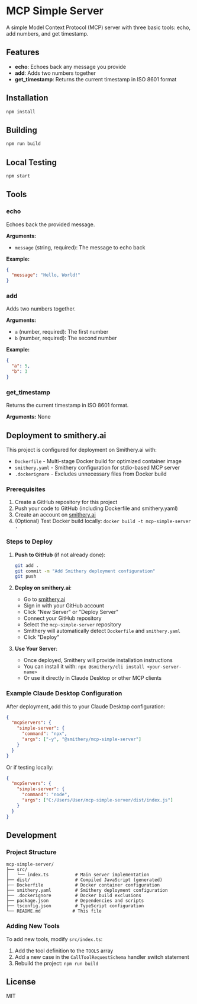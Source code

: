 # MCP Simple Server

A simple Model Context Protocol (MCP) server with three basic tools: echo, add numbers, and get timestamp.

## Features

- **echo**: Echoes back any message you provide
- **add**: Adds two numbers together
- **get_timestamp**: Returns the current timestamp in ISO 8601 format

## Installation

```bash
npm install
```

## Building

```bash
npm run build
```

## Local Testing

```bash
npm start
```

## Tools

### echo
Echoes back the provided message.

**Arguments:**
- `message` (string, required): The message to echo back

**Example:**
```json
{
  "message": "Hello, World!"
}
```

### add
Adds two numbers together.

**Arguments:**
- `a` (number, required): The first number
- `b` (number, required): The second number

**Example:**
```json
{
  "a": 5,
  "b": 3
}
```

### get_timestamp
Returns the current timestamp in ISO 8601 format.

**Arguments:** None

## Deployment to smithery.ai

This project is configured for deployment on Smithery.ai with:
- `Dockerfile` - Multi-stage Docker build for optimized container image
- `smithery.yaml` - Smithery configuration for stdio-based MCP server
- `.dockerignore` - Excludes unnecessary files from Docker build

### Prerequisites

1. Create a GitHub repository for this project
2. Push your code to GitHub (including Dockerfile and smithery.yaml)
3. Create an account on [smithery.ai](https://smithery.ai)
4. (Optional) Test Docker build locally: `docker build -t mcp-simple-server .`

### Steps to Deploy

1. **Push to GitHub** (if not already done):
   ```bash
   git add .
   git commit -m "Add Smithery deployment configuration"
   git push
   ```

2. **Deploy on smithery.ai**:
   - Go to [smithery.ai](https://smithery.ai)
   - Sign in with your GitHub account
   - Click "New Server" or "Deploy Server"
   - Connect your GitHub repository
   - Select the `mcp-simple-server` repository
   - Smithery will automatically detect `Dockerfile` and `smithery.yaml`
   - Click "Deploy"

3. **Use Your Server**:
   - Once deployed, Smithery will provide installation instructions
   - You can install it with: `npx @smithery/cli install <your-server-name>`
   - Or use it directly in Claude Desktop or other MCP clients

### Example Claude Desktop Configuration

After deployment, add this to your Claude Desktop configuration:

```json
{
  "mcpServers": {
    "simple-server": {
      "command": "npx",
      "args": ["-y", "@smithery/mcp-simple-server"]
    }
  }
}
```

Or if testing locally:

```json
{
  "mcpServers": {
    "simple-server": {
      "command": "node",
      "args": ["C:/Users/User/mcp-simple-server/dist/index.js"]
    }
  }
}
```

## Development

### Project Structure

```
mcp-simple-server/
├── src/
│   └── index.ts          # Main server implementation
├── dist/                 # Compiled JavaScript (generated)
├── Dockerfile            # Docker container configuration
├── smithery.yaml         # Smithery deployment configuration
├── .dockerignore         # Docker build exclusions
├── package.json          # Dependencies and scripts
├── tsconfig.json         # TypeScript configuration
└── README.md            # This file
```

### Adding New Tools

To add new tools, modify `src/index.ts`:

1. Add the tool definition to the `TOOLS` array
2. Add a new case in the `CallToolRequestSchema` handler switch statement
3. Rebuild the project: `npm run build`

## License

MIT
